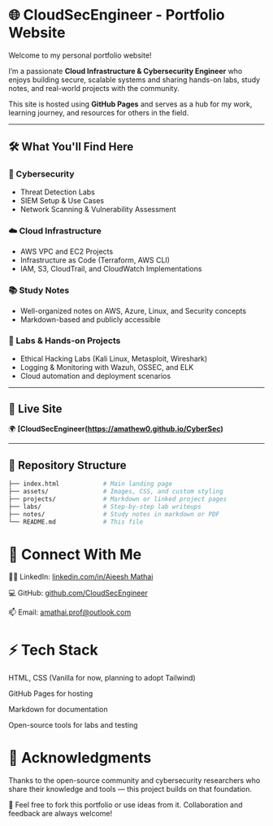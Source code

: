 # 🌐 CloudSecEngineer - Portfolio Website

Welcome to my personal portfolio website! 

I’m a passionate **Cloud Infrastructure & Cybersecurity Engineer** who enjoys building secure, scalable systems and sharing hands-on labs, study notes, and real-world projects with the community.

This site is hosted using **GitHub Pages** and serves as a hub for my work, learning journey, and resources for others in the field.

---

## 🛠️ What You'll Find Here

### 🔐 Cybersecurity
- Threat Detection Labs
- SIEM Setup & Use Cases
- Network Scanning & Vulnerability Assessment

### ☁️ Cloud Infrastructure
- AWS VPC and EC2 Projects
- Infrastructure as Code (Terraform, AWS CLI)
- IAM, S3, CloudTrail, and CloudWatch Implementations

### 📚 Study Notes
- Well-organized notes on AWS, Azure, Linux, and Security concepts
- Markdown-based and publicly accessible

### 🧪 Labs & Hands-on Projects
- Ethical Hacking Labs (Kali Linux, Metasploit, Wireshark)
- Logging & Monitoring with Wazuh, OSSEC, and ELK
- Cloud automation and deployment scenarios

---

## 📌 Live Site

🌍 **[CloudSecEngineer(https://amathew0.github.io/CyberSec)**

---

## 📂 Repository Structure

```bash
├── index.html            # Main landing page
├── assets/               # Images, CSS, and custom styling
├── projects/             # Markdown or linked project pages
├── labs/                 # Step-by-step lab writeups
├── notes/                # Study notes in markdown or PDF
└── README.md             # This file

```
# 🔗 Connect With Me

🧑‍💼 LinkedIn: [linkedin.com/in/Ajeesh Mathai](http://www.linkedin.com/in/ajeesh3-mathai)

💻 GitHub: [github.com/CloudSecEngineer](https://amathew0.github.io/CyberSec)

📫 Email: amathai.prof@outlook.com

# ⚡ Tech Stack

HTML, CSS (Vanilla for now, planning to adopt Tailwind)

GitHub Pages for hosting

Markdown for documentation

Open-source tools for labs and testing

# 🙏 Acknowledgments

Thanks to the open-source community and cybersecurity researchers who share their knowledge and tools — this project builds on that foundation.

🚀 Feel free to fork this portfolio or use ideas from it. Collaboration and feedback are always welcome!
